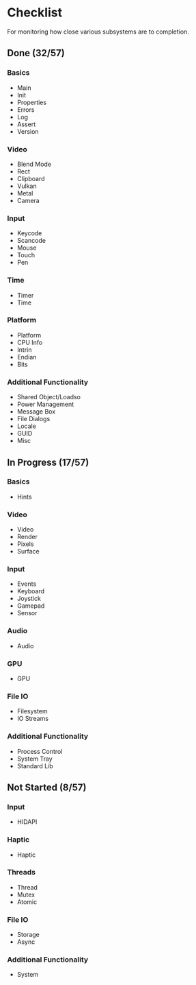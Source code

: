# Checklist
For monitoring how close various subsystems are to completion.

## Done (32/57)

### Basics
* Main
* Init
* Properties
* Errors
* Log
* Assert
* Version

### Video
* Blend Mode
* Rect
* Clipboard
* Vulkan
* Metal
* Camera

### Input
* Keycode
* Scancode
* Mouse
* Touch
* Pen

### Time
* Timer
* Time

### Platform
* Platform
* CPU Info
* Intrin
* Endian
* Bits

### Additional Functionality
* Shared Object/Loadso
* Power Management
* Message Box
* File Dialogs
* Locale
* GUID
* Misc

## In Progress (17/57)

### Basics
* Hints

### Video
* Video
* Render
* Pixels
* Surface

### Input
* Events
* Keyboard
* Joystick
* Gamepad
* Sensor

### Audio
* Audio

### GPU
* GPU

### File IO
* Filesystem
* IO Streams

### Additional Functionality
* Process Control
* System Tray
* Standard Lib

## Not Started (8/57)

### Input
* HIDAPI

### Haptic
* Haptic

### Threads
* Thread
* Mutex
* Atomic

### File IO
* Storage
* Async

### Additional Functionality
* System
